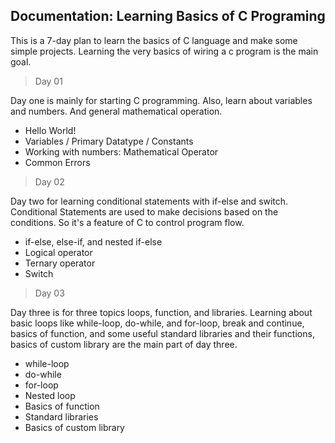 ## Documentation: Learning Basics of C Programing

<!-- short description -->

This is a 7-day plan to learn the basics of C language and make some simple projects. Learning the very basics of wiring a c program is the main goal.

<!-- plan structure -->

> Day 01

Day one is mainly for starting C programming. Also, learn about variables and numbers. And general mathematical operation.

- Hello World!
- Variables / Primary Datatype / Constants
- Working with numbers: Mathematical Operator
- Common Errors

> Day 02

Day two for learning conditional statements with if-else and switch. Conditional Statements are used to make decisions based on the conditions. So it's a feature of C to control program flow.

- if-else, else-if, and nested if-else
- Logical operator
- Ternary operator
- Switch

> Day 03

Day three is for three topics loops, function, and libraries. Learning about basic loops like while-loop, do-while, and for-loop, break and continue, basics of function, and some useful standard libraries and their functions, basics of custom library are the main part of day three.

- while-loop
- do-while
- for-loop
- Nested loop
- Basics of function
- Standard libraries
- Basics of custom library
